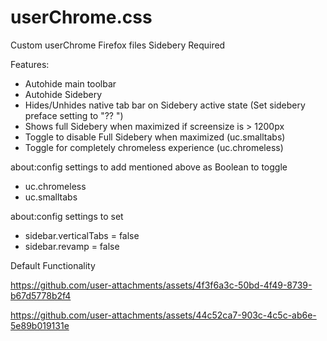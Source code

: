 # userChrome.css
Custom userChrome Firefox files
Sidebery Required

Features:
- Autohide main toolbar
- Autohide Sidebery
- Hides/Unhides native tab bar on Sidebery active state (Set sidebery preface setting to "?? ")
- Shows full Sidebery when maximized if screensize is > 1200px
- Toggle to disable Full Sidebery when maximized (uc.smalltabs)
- Toggle for completely chromeless experience (uc.chromeless)

about:config settings to add mentioned above as Boolean to toggle
- uc.chromeless
- uc.smalltabs

about:config settings to set
- sidebar.verticalTabs = false
- sidebar.revamp = false

Default Functionality


https://github.com/user-attachments/assets/4f3f6a3c-50bd-4f49-8739-b67d5778b2f4



https://github.com/user-attachments/assets/44c52ca7-903c-4c5c-ab6e-5e89b019131e
